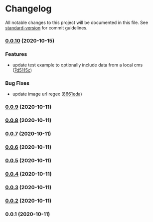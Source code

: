 # Changelog

All notable changes to this project will be documented in this file. See [standard-version](https://github.com/conventional-changelog/standard-version) for commit guidelines.

### [0.0.10](https://github.com/emiliobondioli/nuxt-magpie/compare/v0.0.9...v0.0.10) (2020-10-15)


### Features

* update test example to optionally include data from a local cms ([7d5115c](https://github.com/emiliobondioli/nuxt-magpie/commit/7d5115cb12f11452933b2d35b3f5be28f74f82a9))


### Bug Fixes

* update image url regex ([8661eda](https://github.com/emiliobondioli/nuxt-magpie/commit/8661eda913dfd3575c95c1cb532fcb243e209553))

### [0.0.9](https://github.com/emiliobondioli/nuxt-magpie/compare/v0.0.8...v0.0.9) (2020-10-11)

### [0.0.8](https://github.com/emiliobondioli/nuxt-magpie/compare/v0.0.7...v0.0.8) (2020-10-11)

### [0.0.7](https://github.com/emiliobondioli/nuxt-magpie/compare/v0.0.6...v0.0.7) (2020-10-11)

### [0.0.6](///compare/v0.0.5...v0.0.6) (2020-10-11)

### [0.0.5](///compare/v0.0.4...v0.0.5) (2020-10-11)

### [0.0.4](///compare/v0.0.3...v0.0.4) (2020-10-11)

### [0.0.3](///compare/v0.0.2...v0.0.3) (2020-10-11)

### [0.0.2](///compare/v0.0.1...v0.0.2) (2020-10-11)

### 0.0.1 (2020-10-11)

